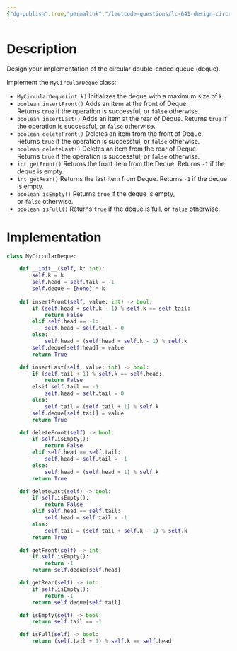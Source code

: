 ```yaml
---
{"dg-publish":true,"permalink":"/leetcode-questions/lc-641-design-circular-deque/","tags":["lc-medium","queue","deque"]}
---
```


# Description

Design your implementation of the circular double-ended queue (deque).

Implement the `MyCircularDeque` class:

-   `MyCircularDeque(int k)` Initializes the deque with a maximum size of `k`.
-   `boolean insertFront()` Adds an item at the front of Deque. Returns `true` if the operation is successful, or `false` otherwise.
-   `boolean insertLast()` Adds an item at the rear of Deque. Returns `true` if the operation is successful, or `false` otherwise.
-   `boolean deleteFront()` Deletes an item from the front of Deque. Returns `true` if the operation is successful, or `false` otherwise.
-   `boolean deleteLast()` Deletes an item from the rear of Deque. Returns `true` if the operation is successful, or `false` otherwise.
-   `int getFront()` Returns the front item from the Deque. Returns `-1` if the deque is empty.
-   `int getRear()` Returns the last item from Deque. Returns `-1` if the deque is empty.
-   `boolean isEmpty()` Returns `true` if the deque is empty, or `false` otherwise.
-   `boolean isFull()` Returns `true` if the deque is full, or `false` otherwise.
# Implementation

```python
class MyCircularDeque:

    def __init__(self, k: int):
        self.k = k
        self.head = self.tail = -1
        self.deque = [None] * k
 
    def insertFront(self, value: int) -> bool:
        if (self.head + self.k - 1) % self.k == self.tail:
            return False
        elif self.head == -1:
            self.head = self.tail = 0
        else:
            self.head = (self.head + self.k - 1) % self.k
        self.deque[self.head] = value
        return True

    def insertLast(self, value: int) -> bool:
        if (self.tail + 1) % self.k == self.head:
            return False
        elsif self.tail == -1:
            self.head = self.tail = 0
        else:
            self.tail = (self.tail + 1) % self.k
        self.deque[self.tail] = value
        return True

    def deleteFront(self) -> bool:
        if self.isEmpty():
            return False
        elif self.head == self.tail:
            self.head = self.tail = -1
        else:
            self.head = (self.head + 1) % self.k
        return True

    def deleteLast(self) -> bool:
        if self.isEmpty():
            return False
        elif self.head == self.tail:
            self.head = self.tail = -1
        else:
            self.tail = (self.tail + self.k - 1) % self.k
        return True

    def getFront(self) -> int:
        if self.isEmpty():
            return -1
        return self.deque[self.head]

    def getRear(self) -> int:
        if self.isEmpty():
            return -1
        return self.deque[self.tail]

    def isEmpty(self) -> bool:
        return self.tail == -1

    def isFull(self) -> bool:
        return (self.tail + 1) % self.k == self.head

```
